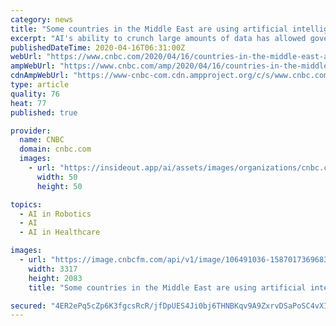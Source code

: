```yaml
---
category: news
title: "Some countries in the Middle East are using artificial intelligence to fight the coronavirus pandemic"
excerpt: "AI's ability to crunch large amounts of data has allowed governments worldwide to collect information to try and stop the pandemic."
publishedDateTime: 2020-04-16T06:31:00Z
webUrl: "https://www.cnbc.com/2020/04/16/countries-in-the-middle-east-are-using-ai-to-fight-coronavirus.html"
ampWebUrl: "https://www.cnbc.com/amp/2020/04/16/countries-in-the-middle-east-are-using-ai-to-fight-coronavirus.html"
cdnAmpWebUrl: "https://www-cnbc-com.cdn.ampproject.org/c/s/www.cnbc.com/amp/2020/04/16/countries-in-the-middle-east-are-using-ai-to-fight-coronavirus.html"
type: article
quality: 76
heat: 77
published: true

provider:
  name: CNBC
  domain: cnbc.com
  images:
    - url: "https://insideout.app/ai/assets/images/organizations/cnbc.com-50x50.jpg"
      width: 50
      height: 50

topics:
  - AI in Robotics
  - AI
  - AI in Healthcare

images:
  - url: "https://image.cnbcfm.com/api/v1/image/106491036-1587017369683gettyimages-1209811046.jpeg?v=1587017408"
    width: 3317
    height: 2083
    title: "Some countries in the Middle East are using artificial intelligence to fight the coronavirus pandemic"

secured: "4ER2ePq5cZp6K3fgcsRcR/jfDpUES4Ji0bj6THNBKqv9A9ZxrvDSaPoSC4vXIsKNDwveedDluZeoaSWErerJB4EBLUzi2Vj5qIUBUi5qAG/6GeEDmaP5D8+sRBg13Dw+3Sn6pUp4bmmxuO0//quvv9IhtP25v1DZv2r7px9CedYoNfQRYr3HRkS13Ksy7XssTEBdDBedylZuIEeOYrt10Yyy4Bx2ZEOtkbUQ4cGDr4Ys2JzQ3muepkN3HiqNi4b5fYlMe7jH9hLzug8/mjxpOOhqiqkOIUs5zi9UajuGAale3/Q3/VicfyO80H57O+JYxuGY3MERUHoD6TBp++XquGTGtaN83iKJ0G+cDia0/aYP1P9/YVaTWJqoRGFEqpRAfoeci7e3fsUROvvn7KElt/HT8AUw1SUUapX+tnzfFFXsssbRJrWuIzpLT16YHVqcVVXvGRZaXz9SZIw04byl1YaMst10F6gwU1kpHEs1MOs=;3pRp6oeOrMbkriTf9LhssA=="
---
```


